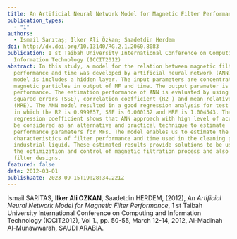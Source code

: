 ```yaml
---
title: An Artificial Neural Network Model for Magnetic Filter Performance
publication_types:
  - "1"
authors:
  - İsmail Sarıtaş; İlker Ali Özkan; Saadetdin Herdem
doi: http://dx.doi.org/10.13140/RG.2.1.2060.8083
publication: 1 st Taibah University International Conference on Computing and
  Information Technology (ICCIT2012)
abstract: In this study, a model for the relation between magnetic filter (MF)
  performance and time was developed by artificial neural network (ANN). The ANN
  model is includes a hidden layer. The input parameters are concentration of
  magnetic particles in output of MF and time. The output parameter is MF
  performance. The estimation performance of ANN is evaluated by using sum of
  squared errors (SSE), correlation coefficient (R2 ) and mean relative errors
  (MRE). The ANN model resulted in a good regression analysis for test data set
  in which the R2 is 0.999857, SSE is 0.000132 and MRE is 1.004543. The
  regression coefficient shows that ANN approach with high level of accuracy can
  be considered as an alternative and practical technique to estimate
  performance parameters for MFs. The model enables us to estimate the variable
  characteristics of filter performance and time used in the cleaning process of
  industrial liquid. These estimated results provide solutions to be used for
  the optimization and control of magnetic filtration process and also new
  filter designs.
featured: false
date: 2012-03-01
publishDate: 2023-09-15T19:28:34.221Z
---
```

Ismail SARITAS, **Ilker Ali OZKAN**, Saadetdin HERDEM, (2012), *An Artificial Neural Network Model for Magnetic Filter Performance*, 1 st Taibah University International Conference on Computing and Information Technology (ICCIT2012), Vol 1., pp. 50-55, March 12-14, 2012, Al-Madinah Al-Munawwarah, SAUDI ARABIA.